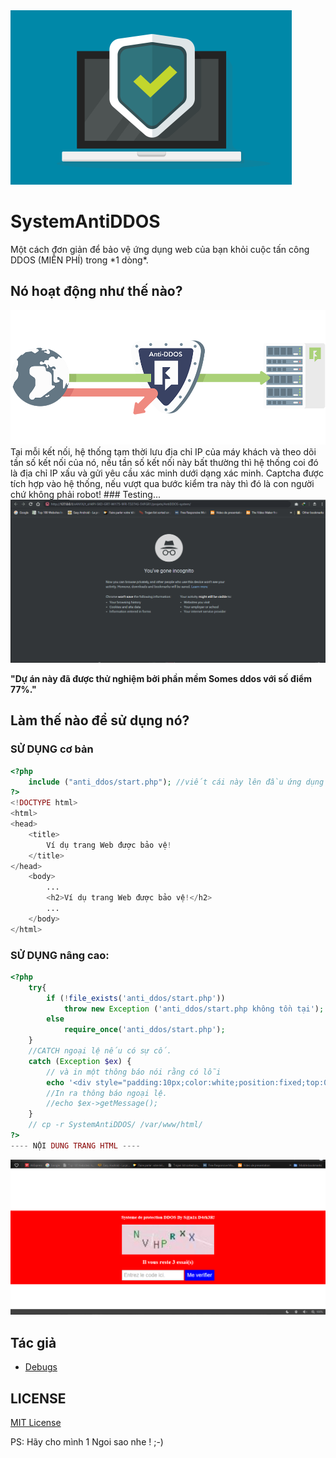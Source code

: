 <img src="img/icone.png" >
<h1>SystemAntiDDOS</h1>
Một cách đơn giản để bảo vệ ứng dụng web của bạn khỏi cuộc tấn công DDOS (MIỄN PHÍ) trong *1 dòng*.

## Nó hoạt động như thế nào?
<img src="img/icon.png" >
Tại mỗi kết nối, hệ thống tạm thời lưu địa chỉ IP của máy khách và theo dõi tần số kết nối của nó, nếu tần số kết nối này bất thường thì hệ thống coi đó là địa chỉ IP xấu và gửi yêu cầu xác minh dưới dạng xác minh. Captcha được tích hợp vào hệ thống, nếu vượt qua bước kiểm tra này thì đó là con người chứ không phải robot!
### Testing...
<img src="img/Antiddos.gif">

**"Dự án này đã được thử nghiệm bởi phần mềm Somes ddos ​​với số điểm 77%."**
## Làm thế nào để sử dụng nó?

### SỬ DỤNG cơ bản
```php
<?php
	include ("anti_ddos/start.php"); //viết cái này lên đầu ứng dụng PHP của bạn và tất cả đã hoàn tất!!!
?>
<!DOCTYPE html>
<html>
<head>
	<title>
		Ví dụ trang Web được bảo vệ!
	</title>
</head>
	<body>
		...
		<h2>Ví dụ trang Web được bảo vệ!</h2>
		...
	</body>
</html>
```

### SỬ DỤNG nâng cao:
```php
<?php
	try{
		if (!file_exists('anti_ddos/start.php'))
			throw new Exception ('anti_ddos/start.php không tồn tại');
		else
			require_once('anti_ddos/start.php'); 
	} 
	//CATCH ngoại lệ nếu có sự cố.
	catch (Exception $ex) {
		// và in một thông báo nói rằng có lỗi
		echo '<div style="padding:10px;color:white;position:fixed;top:0;left:0;width:100%;background:black;text-align:center;">The <a href="https://github.com/bibo318/SystemAntiDDOS" target="_blank">"Hệ thống AntiDDOS"</a> không tải đúng cách trên Trang web này, vui lòng bỏ nhận xét \'catch Exception\' để xem chuyện gì đang xảy ra!</div>';
		//In ra thông báo ngoại lệ.
		//echo $ex->getMessage();
	}
	// cp -r SystemAntiDDOS/ /var/www/html/
?>
---- NỘI DUNG TRANG HTML ----
```
<img src="img/ddos_.PNG">

## Tác giả

- [Debugs](https://github.com/bibo318)

## LICENSE

[MIT License](https://github.com/bibo318/SystemAntiDDOS/blob/master/LICENSE)

PS: Hãy cho mình 1 Ngoi sao nhe ! ;-)

